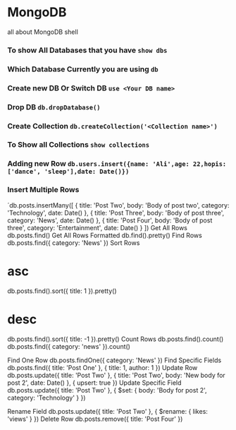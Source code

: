 # MongoDB 
all about MongoDB shell 

### To show All Databases that you have `show dbs`

### Which Database Currently you are using  `db`

### Create new DB Or Switch DB `use <Your DB name>`

### Drop DB  `db.dropDatabase()`

### Create Collection `db.createCollection('<Collection name>')`

### To Show all Collections  `show collections`

### Adding new Row `db.users.insert({name: 'Ali',age: 22,hopis: ['dance', 'sleep'],date: Date()})`

### Insert Multiple Rows
´db.posts.insertMany([
  {
    title: 'Post Two',
    body: 'Body of post two',
    category: 'Technology',
    date: Date()
  },
  {
    title: 'Post Three',
    body: 'Body of post three',
    category: 'News',
    date: Date()
  },
  {
    title: 'Post Four',
    body: 'Body of post three',
    category: 'Entertainment',
    date: Date()
  }
])
Get All Rows
db.posts.find()
Get All Rows Formatted
db.find().pretty()
Find Rows
db.posts.find({ category: 'News' })
Sort Rows
# asc
db.posts.find().sort({ title: 1 }).pretty()
# desc
db.posts.find().sort({ title: -1 }).pretty()
Count Rows
db.posts.find().count()
db.posts.find({ category: 'news' }).count()

Find One Row
db.posts.findOne({ category: 'News' })
Find Specific Fields
db.posts.find({ title: 'Post One' }, {
  title: 1,
  author: 1
})
Update Row
db.posts.update({ title: 'Post Two' },
{
  title: 'Post Two',
  body: 'New body for post 2',
  date: Date()
},
{
  upsert: true
})
Update Specific Field
db.posts.update({ title: 'Post Two' },
{
  $set: {
    body: 'Body for post 2',
    category: 'Technology'
  }
})

Rename Field
db.posts.update({ title: 'Post Two' },
{
  $rename: {
    likes: 'views'
  }
})
Delete Row
db.posts.remove({ title: 'Post Four' })
